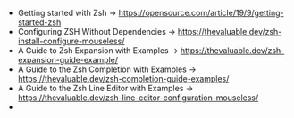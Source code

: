 - Getting started with Zsh -> https://opensource.com/article/19/9/getting-started-zsh
- Configuring ZSH Without Dependencies -> https://thevaluable.dev/zsh-install-configure-mouseless/
- A Guide to Zsh Expansion with Examples -> https://thevaluable.dev/zsh-expansion-guide-example/
- A Guide to the Zsh Completion with Examples -> https://thevaluable.dev/zsh-completion-guide-examples/
- A Guide to the Zsh Line Editor with Examples -> https://thevaluable.dev/zsh-line-editor-configuration-mouseless/
- 
